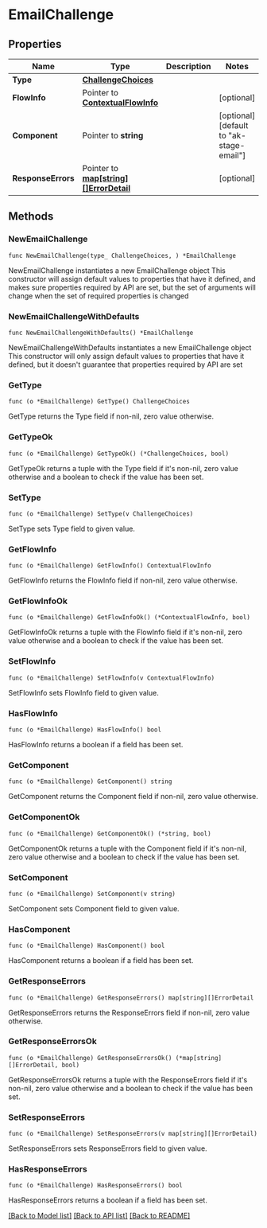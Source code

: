 # EmailChallenge

## Properties

Name | Type | Description | Notes
------------ | ------------- | ------------- | -------------
**Type** | [**ChallengeChoices**](ChallengeChoices.md) |  | 
**FlowInfo** | Pointer to [**ContextualFlowInfo**](ContextualFlowInfo.md) |  | [optional] 
**Component** | Pointer to **string** |  | [optional] [default to "ak-stage-email"]
**ResponseErrors** | Pointer to [**map[string][]ErrorDetail**](array.md) |  | [optional] 

## Methods

### NewEmailChallenge

`func NewEmailChallenge(type_ ChallengeChoices, ) *EmailChallenge`

NewEmailChallenge instantiates a new EmailChallenge object
This constructor will assign default values to properties that have it defined,
and makes sure properties required by API are set, but the set of arguments
will change when the set of required properties is changed

### NewEmailChallengeWithDefaults

`func NewEmailChallengeWithDefaults() *EmailChallenge`

NewEmailChallengeWithDefaults instantiates a new EmailChallenge object
This constructor will only assign default values to properties that have it defined,
but it doesn't guarantee that properties required by API are set

### GetType

`func (o *EmailChallenge) GetType() ChallengeChoices`

GetType returns the Type field if non-nil, zero value otherwise.

### GetTypeOk

`func (o *EmailChallenge) GetTypeOk() (*ChallengeChoices, bool)`

GetTypeOk returns a tuple with the Type field if it's non-nil, zero value otherwise
and a boolean to check if the value has been set.

### SetType

`func (o *EmailChallenge) SetType(v ChallengeChoices)`

SetType sets Type field to given value.


### GetFlowInfo

`func (o *EmailChallenge) GetFlowInfo() ContextualFlowInfo`

GetFlowInfo returns the FlowInfo field if non-nil, zero value otherwise.

### GetFlowInfoOk

`func (o *EmailChallenge) GetFlowInfoOk() (*ContextualFlowInfo, bool)`

GetFlowInfoOk returns a tuple with the FlowInfo field if it's non-nil, zero value otherwise
and a boolean to check if the value has been set.

### SetFlowInfo

`func (o *EmailChallenge) SetFlowInfo(v ContextualFlowInfo)`

SetFlowInfo sets FlowInfo field to given value.

### HasFlowInfo

`func (o *EmailChallenge) HasFlowInfo() bool`

HasFlowInfo returns a boolean if a field has been set.

### GetComponent

`func (o *EmailChallenge) GetComponent() string`

GetComponent returns the Component field if non-nil, zero value otherwise.

### GetComponentOk

`func (o *EmailChallenge) GetComponentOk() (*string, bool)`

GetComponentOk returns a tuple with the Component field if it's non-nil, zero value otherwise
and a boolean to check if the value has been set.

### SetComponent

`func (o *EmailChallenge) SetComponent(v string)`

SetComponent sets Component field to given value.

### HasComponent

`func (o *EmailChallenge) HasComponent() bool`

HasComponent returns a boolean if a field has been set.

### GetResponseErrors

`func (o *EmailChallenge) GetResponseErrors() map[string][]ErrorDetail`

GetResponseErrors returns the ResponseErrors field if non-nil, zero value otherwise.

### GetResponseErrorsOk

`func (o *EmailChallenge) GetResponseErrorsOk() (*map[string][]ErrorDetail, bool)`

GetResponseErrorsOk returns a tuple with the ResponseErrors field if it's non-nil, zero value otherwise
and a boolean to check if the value has been set.

### SetResponseErrors

`func (o *EmailChallenge) SetResponseErrors(v map[string][]ErrorDetail)`

SetResponseErrors sets ResponseErrors field to given value.

### HasResponseErrors

`func (o *EmailChallenge) HasResponseErrors() bool`

HasResponseErrors returns a boolean if a field has been set.


[[Back to Model list]](../README.md#documentation-for-models) [[Back to API list]](../README.md#documentation-for-api-endpoints) [[Back to README]](../README.md)


